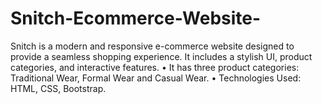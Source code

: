 # Snitch-Ecommerce-Website-
Snitch is a modern and responsive e-commerce website designed to provide a seamless shopping experience. It includes a stylish UI, product categories, and interactive features.
•	 It has three product categories: Traditional Wear, Formal Wear and Casual Wear.
•	Technologies Used: HTML, CSS, Bootstrap.
